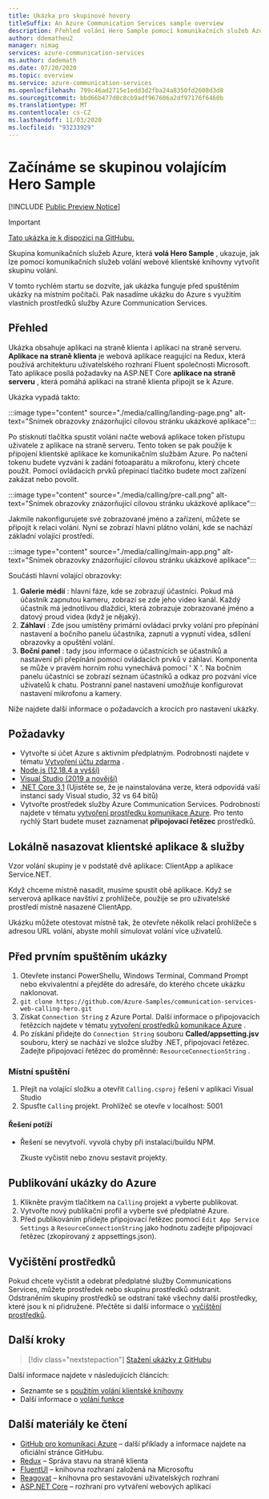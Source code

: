 ```yaml
---
title: Ukázka pro skupinové hovory
titleSuffix: An Azure Communication Services sample overview
description: Přehled volání Hero Sample pomocí komunikačních služeb Azure, který vývojářům umožní získat další informace o vnitřních pracovních způsobech ukázky.
author: ddematheu2
manager: nimag
services: azure-communication-services
ms.author: dademath
ms.date: 07/20/2020
ms.topic: overview
ms.service: azure-communication-services
ms.openlocfilehash: 799c46ad2715e1edd3d2fba24a8350fd2608d3d8
ms.sourcegitcommit: bbd66b477d0c8cb9adf967606a2df97176f6460b
ms.translationtype: MT
ms.contentlocale: cs-CZ
ms.lasthandoff: 11/03/2020
ms.locfileid: "93233929"
---
```

# <a name="get-started-with-the-group-calling-hero-sample"></a>Začínáme se skupinou volajícím Hero Sample

[!INCLUDE [Public Preview Notice](../includes/public-preview-include.md)]

<!----
> [!WARNING]
> Add links to our Hero Sample repo when the sample is publicly available.
---->

> [!IMPORTANT]
> [Tato ukázka je k dispozici na GitHubu.](https://github.com/Azure-Samples/communication-services-web-calling-hero)

Skupina komunikačních služeb Azure, která **volá Hero Sample** , ukazuje, jak lze pomocí komunikačních služeb volání webové klientské knihovny vytvořit skupinu volání.

V tomto rychlém startu se dozvíte, jak ukázka funguje před spuštěním ukázky na místním počítači. Pak nasadíme ukázku do Azure s využitím vlastních prostředků služby Azure Communication Services.

## <a name="overview"></a>Přehled

Ukázka obsahuje aplikaci na straně klienta i aplikaci na straně serveru. **Aplikace na straně klienta** je webová aplikace reagující na Redux, která používá architekturu uživatelského rozhraní Fluent společnosti Microsoft. Tato aplikace posílá požadavky na ASP.NET Core **aplikace na straně serveru** , která pomáhá aplikaci na straně klienta připojit se k Azure. 

Ukázka vypadá takto:

:::image type="content" source="./media/calling/landing-page.png" alt-text="Snímek obrazovky znázorňující cílovou stránku ukázkové aplikace":::

Po stisknutí tlačítka spustit volání načte webová aplikace token přístupu uživatele z aplikace na straně serveru. Tento token se pak použije k připojení klientské aplikace ke komunikačním službám Azure. Po načtení tokenu budete vyzváni k zadání fotoaparátu a mikrofonu, který chcete použít. Pomocí ovládacích prvků přepínací tlačítko budete moct zařízení zakázat nebo povolit.

:::image type="content" source="./media/calling/pre-call.png" alt-text="Snímek obrazovky znázorňující cílovou stránku ukázkové aplikace":::

Jakmile nakonfigurujete své zobrazované jméno a zařízení, můžete se připojit k relaci volání. Nyní se zobrazí hlavní plátno volání, kde se nachází základní volající prostředí.

:::image type="content" source="./media/calling/main-app.png" alt-text="Snímek obrazovky znázorňující cílovou stránku ukázkové aplikace":::

Součásti hlavní volající obrazovky:

1. **Galerie médií** : hlavní fáze, kde se zobrazují účastníci. Pokud má účastník zapnutou kameru, zobrazí se zde jeho video kanál. Každý účastník má jednotlivou dlaždici, která zobrazuje zobrazované jméno a datový proud videa (když je nějaký).
2. **Záhlaví** : Zde jsou umístěny primární ovládací prvky volání pro přepínání nastavení a bočního panelu účastníka, zapnutí a vypnutí videa, sdílení obrazovky a opuštění volání.
3. **Boční panel** : tady jsou informace o účastnících se účastníků a nastavení při přepínání pomocí ovládacích prvků v záhlaví. Komponenta se může v pravém horním rohu vynechává pomocí ' X '. Na bočním panelu účastníci se zobrazí seznam účastníků a odkaz pro pozvání více uživatelů k chatu. Postranní panel nastavení umožňuje konfigurovat nastavení mikrofonu a kamery.

Níže najdete další informace o požadavcích a krocích pro nastavení ukázky.

## <a name="prerequisites"></a>Požadavky

- Vytvořte si účet Azure s aktivním předplatným. Podrobnosti najdete v tématu [Vytvoření účtu zdarma](https://azure.microsoft.com/free/?WT.mc_id=A261C142F) .
- [Node.js (12.18.4 a vyšší)](https://nodejs.org/en/download/)
- [Visual Studio (2019 a novější)](https://visualstudio.microsoft.com/vs/)
- [.NET Core 3,1](https://dotnet.microsoft.com/download/dotnet-core/3.1) (Ujistěte se, že je nainstalována verze, která odpovídá vaší instanci sady Visual studio, 32 vs 64 bitů)
- Vytvořte prostředek služby Azure Communication Services. Podrobnosti najdete v tématu [vytvoření prostředku komunikace Azure](../quickstarts/create-communication-resource.md). Pro tento rychlý Start budete muset zaznamenat **připojovací řetězec** prostředků.

## <a name="locally-deploy-the-service--client-applications"></a>Lokálně nasazovat klientské aplikace & služby

Vzor volání skupiny je v podstatě dvě aplikace: ClientApp a aplikace Service.NET.

Když chceme místně nasadit, musíme spustit obě aplikace. Když se serverová aplikace navštíví z prohlížeče, použije se pro uživatelské prostředí místně nasazené ClientApp.

Ukázku můžete otestovat místně tak, že otevřete několik relací prohlížeče s adresou URL volání, abyste mohli simulovat volání více uživatelů.

## <a name="before-running-the-sample-for-the-first-time"></a>Před prvním spuštěním ukázky

1. Otevřete instanci PowerShellu, Windows Terminal, Command Prompt nebo ekvivalentní a přejděte do adresáře, do kterého chcete ukázku naklonovat.
2. `git clone https://github.com/Azure-Samples/communication-services-web-calling-hero.git`
3. Získat `Connection String` z Azure Portal. Další informace o připojovacích řetězcích najdete v tématu [vytvoření prostředků komunikace Azure](../quickstarts/create-communication-resource.md) .
4. Po získání přidejte do `Connection String` souboru **Called/appsetting.jsv** souboru, který se nachází ve složce služby .NET, připojovací řetězec. Zadejte připojovací řetězec do proměnné: `ResourceConnectionString` .

### <a name="local-run"></a>Místní spuštění

1. Přejít na volající složku a otevřít `Calling.csproj` řešení v aplikaci Visual Studio
2. Spusťte `Calling` projekt. Prohlížeč se otevře v localhost: 5001

#### <a name="troubleshooting"></a>Řešení potíží

- Řešení se nevytvoří. vyvolá chyby při instalaci/buildu NPM.

   Zkuste vyčistit nebo znovu sestavit projekty.

## <a name="publish-the-sample-to-azure"></a>Publikování ukázky do Azure

1. Klikněte pravým tlačítkem na `Calling` projekt a vyberte publikovat.
2. Vytvořte nový publikační profil a vyberte své předplatné Azure.
3. Před publikováním přidejte připojovací řetězec pomocí `Edit App Service Settings` a `ResourceConnectionString` jako hodnotu zadejte připojovací řetězec (zkopírovaný z appsettings.json).

## <a name="clean-up-resources"></a>Vyčištění prostředků

Pokud chcete vyčistit a odebrat předplatné služby Communications Services, můžete prostředek nebo skupinu prostředků odstranit. Odstraněním skupiny prostředků se odstraní také všechny další prostředky, které jsou k ní přidružené. Přečtěte si další informace o [vyčištění prostředků](../quickstarts/create-communication-resource.md#clean-up-resources).

## <a name="next-steps"></a>Další kroky

>[!div class="nextstepaction"] 
>[Stažení ukázky z GitHubu](https://github.com/Azure-Samples/communication-services-web-calling-hero)

Další informace najdete v následujících článcích:

- Seznamte se s [použitím volání klientské knihovny](../quickstarts/voice-video-calling/calling-client-samples.md)
- Další informace o [volání funkce](../concepts/voice-video-calling/about-call-types.md)

## <a name="additional-reading"></a>Další materiály ke čtení

- [GitHub pro komunikaci Azure](https://github.com/Azure/communication) – další příklady a informace najdete na oficiální stránce GitHubu.
- [Redux](https://redux.js.org/) – Správa stavu na straně klienta
- [FluentUI](https://aka.ms/fluent-ui) – knihovna rozhraní založená na Microsoftu
- [Reagovat](https://reactjs.org/) – knihovna pro sestavování uživatelských rozhraní
- [ASP.NET Core](https://docs.microsoft.com/aspnet/core/introduction-to-aspnet-core?view=aspnetcore-3.1&preserve-view=true) – rozhraní pro vytváření webových aplikací
